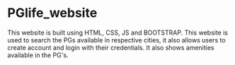 # PGlife_website
This website is built using HTML, CSS, JS and BOOTSTRAP. This website is used to search the PGs available in respective cities, it also allows users to create account and login with their credentials. It also shows amenities available in the PG's.
